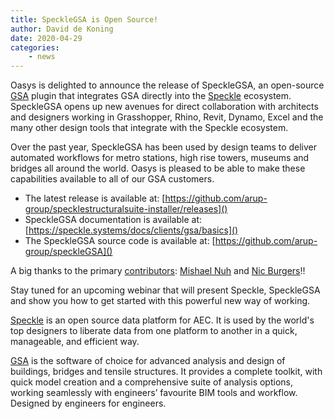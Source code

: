 ```yaml
---
title: SpeckleGSA is Open Source!
author: David de Koning
date: 2020-04-29
categories:
    - news
---
```


Oasys is delighted to announce the release of SpeckleGSA, an open-source [GSA](https://www.oasys-software.com/products/structural/gsa/) plugin that integrates GSA directly into the [Speckle](https://speckle.systems/) ecosystem. SpeckleGSA opens up new avenues for direct collaboration with architects and designers working in Grasshopper, Rhino, Revit, Dynamo, Excel and the many other design tools that integrate with the Speckle ecosystem.

Over the past year, SpeckleGSA has been used by design teams to deliver automated workflows for metro stations, high rise towers, museums and bridges all around the world. Oasys is pleased to be able to make these capabilities available to all of our GSA customers.

* The latest release is available at: [https://github.com/arup-group/specklestructuralsuite-installer/releases]()
* SpeckleGSA documentation is available at: [https://speckle.systems/docs/clients/gsa/basics]()
* The SpeckleGSA source code is available at: [https://github.com/arup-group/speckleGSA]()

A big thanks to the primary [contributors](https://github.com/arup-group/speckleGSA/graphs/contributors): [Mishael Nuh](https://github.com/mishaelnuh) and [Nic Burgers](https://github.com/nic-burgers-arup)!!

Stay tuned for an upcoming webinar that will present Speckle, SpeckleGSA and show you how to get started with this powerful new way of working.

[Speckle](https://speckle.systems/) is an open source data platform for AEC. It is used by the world's top designers to liberate data from one platform to another in a quick, manageable, and efficient way.

[GSA](https://www.oasys-software.com/products/structural/gsa/) is the software of choice for advanced analysis and design of buildings, bridges and tensile structures. It provides a complete toolkit, with quick model creation and a comprehensive suite of analysis options, working seamlessly with engineers’ favourite BIM tools and workflow. Designed by engineers for engineers. 

